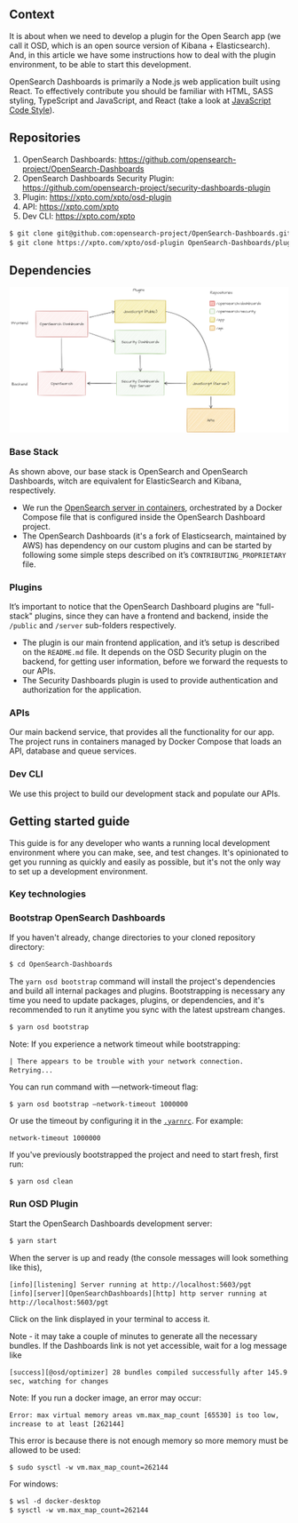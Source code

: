 ## Context
It is about when we need to develop a plugin for the Open Search app (we call it OSD, which is an open source version of Kibana + Elasticsearch).
And, in this article we have some instructions how to deal with the plugin environment, to be able to start this development.

OpenSearch Dashboards is primarily a Node.js web application built using React.
To effectively contribute you should be familiar with HTML, SASS styling, TypeScript and JavaScript, and React (take a look at [JavaScript Code Style](../../Code-Style/JavaScript.md)).

## Repositories
1. OpenSearch Dashboards: https://github.com/opensearch-project/OpenSearch-Dashboards
2. OpenSearch Dashboards Security Plugin: https://github.com/opensearch-project/security-dashboards-plugin
3. Plugin: https://xpto.com/xpto/osd-plugin
4. API: https://xpto.com/xpto
5. Dev CLI: https://xpto.com/xpto

```bash
$ git clone git@github.com:opensearch-project/OpenSearch-Dashboards.git
$ git clone https://xpto.com/xpto/osd-plugin OpenSearch-Dashboards/plugins/osd-plugin
```

## Dependencies
![](.assets/app_relationship.png)

### Base Stack
As shown above, our base stack is OpenSearch and OpenSearch Dashboards, witch are equivalent for ElasticSearch and Kibana, respectively.

* We run the [OpenSearch server in containers](https://opensearch.org/downloads.html), orchestrated by a Docker Compose file that is configured inside the OpenSearch Dashboard project.
* The OpenSearch Dashboards (it's a fork of Elasticsearch, maintained by AWS) has dependency on our custom plugins and can be started by following some simple steps described on it’s `CONTRIBUTING_PROPRIETARY` file.

### Plugins
It’s important to notice that the OpenSearch Dashboard plugins are "full-stack" plugins, since they can have a frontend and backend, inside the `/public` and `/server` sub-folders respectively.

* The plugin is our main frontend application, and it’s setup is described on the `README.md` file.
It depends on the OSD Security plugin on the backend, for getting user information, before we forward the requests to our APIs.
* The Security Dashboards plugin is used to provide authentication and authorization for the application.

### APIs
Our main backend service, that provides all the functionality for our app.
The project runs in containers managed by Docker Compose that loads an API, database and queue services.

### Dev CLI
We use this project to build our development stack and populate our APIs.

## Getting started guide

This guide is for any developer who wants a running local development environment where you can make, see, and test changes. It's opinionated to get you running as quickly and easily as possible, but it's not the only way to set up a development environment.

### Key technologies

### Bootstrap OpenSearch Dashboards

If you haven't already, change directories to your cloned repository directory:

```bash
$ cd OpenSearch-Dashboards
```

The `yarn osd bootstrap` command will install the project's dependencies and build all internal packages and plugins. Bootstrapping is necessary any time you need to update packages, plugins, or dependencies, and it's recommended to run it anytime you sync with the latest upstream changes.

```bash
$ yarn osd bootstrap
```

Note: If you experience a network timeout while bootstrapping:

```
| There appears to be trouble with your network connection. Retrying...
```

You can run command with —network-timeout flag:

```
$ yarn osd bootstrap —network-timeout 1000000
```

Or use the timeout by configuring it in the [`.yarnrc`](https://github.com/opensearch-project/OpenSearch-Dashboards/blob/main/.yarnrc). For example:

```
network-timeout 1000000
```

If you've previously bootstrapped the project and need to start fresh, first run:

```bash
$ yarn osd clean
```

### Run OSD Plugin

Start the OpenSearch Dashboards development server:

```bash
$ yarn start
```

When the server is up and ready (the console messages will look something like this),

```
[info][listening] Server running at http://localhost:5603/pgt
[info][server][OpenSearchDashboards][http] http server running at http://localhost:5603/pgt
```

Click on the link displayed in your terminal to  access it.

Note - it may take a couple of minutes to generate all the necessary bundles. If the Dashboards link is not yet accessible, wait for a log message like

```
[success][@osd/optimizer] 28 bundles compiled successfully after 145.9 sec, watching for changes
```

Note: If you run a docker image, an error may occur:

```
Error: max virtual memory areas vm.max_map_count [65530] is too low, increase to at least [262144]
```

This error is because there is not enough memory so more memory must be allowed to be used:

```
$ sudo sysctl -w vm.max_map_count=262144
```

For windows:

```
$ wsl -d docker-desktop
$ sysctl -w vm.max_map_count=262144
```
